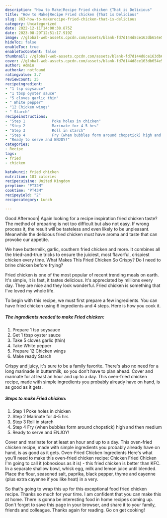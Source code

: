 ```yaml
---
description: "How to Make|Recipe Fried chicken {That is Delicious"
title: "How to Make|Recipe Fried chicken {That is Delicious"
slug: 863-how-to-makerecipe-fried-chicken-that-is-delicious
category: Uncategorized
date: 2022-12-11T14:00:38.875Z
date: 2023-08-29T12:51:17.919Z
image: //global-web-assets.cpcdn.com/assets/blank-fd7d144d8ce163db654e5a02c40b08a2775adb7897d16e4062681dc7e1b2800f.png
hideToc: false
enableToc: true
enableTocContent: false
thumbnail: //global-web-assets.cpcdn.com/assets/blank-fd7d144d8ce163db654e5a02c40b08a2775adb7897d16e4062681dc7e1b2800f.png
cover: //global-web-assets.cpcdn.com/assets/blank-fd7d144d8ce163db654e5a02c40b08a2775adb7897d16e4062681dc7e1b2800f.png
author: Admin
authorAv: notfound
ratingvalue: 3.7
reviewcount: 25
recipeingredient:
- "1 tsp soysauce"
- "1 tbsp oyster sauce"
- "5 cloves garlic thin"
- " White pepper"
- "12 Chicken wings"
- " Starch"
recipeinstructions:
- "Step 1            Poke holes in chicken"
- "Step 2            Marinate for 4-5 hrs"
- "Step 3            Roll in starch"
- "Step 4            Fry (when bubbles form around chopstick) high and then medium"
- "Ready to serve and ENJOY!"
categories:
- Recipe
tags:
- fried
- chicken

katakunci: fried chicken 
nutrition: 181 calories
recipecuisine: United Kingdom
preptime: "PT32M"
cooktime: "PT43M"
recipeyield: "2"
recipecategory: Lunch

---
```



Good Afternoon| Again looking for a recipe inspiration fried chicken taste? The method of preparing is not too difficult but also not easy. If wrong process it, the result will be tasteless and even likely to be unpleasant. Meanwhile the delicious fried chicken must have aroma and taste that can provoke our appetite.





We have buttermilk, garlic, southern fried chicken and more. It combines all the tried-and-true tricks to ensure the juiciest, most flavorful, crispiest chicken every time. What Makes This Fried Chicken So Crispy? Do I need to brine chicken before frying?

Fried chicken is one of the most popular of recent trending meals on earth. It's simple, it is fast, it tastes delicious. It's appreciated by millions every day. They are nice and they look wonderful. Fried chicken is something that I've loved my whole life.


To begin with this recipe, we must first prepare a few ingredients. You can have fried chicken using 6 ingredients and 4 steps. Here is how you cook it.

<!--inarticleads1-->

##### The ingredients needed to make Fried chicken:

1. Prepare 1 tsp soysauce
1. Get 1 tbsp oyster sauce
1. Take 5 cloves garlic (thin)
1. Take  White pepper
1. Prepare 12 Chicken wings
1. Make ready  Starch


Crispy and juicy, it&#39;s sure to be a family favorite. There&#39;s also no need for a long marinade in buttermilk, so you don&#39;t have to plan ahead. Cover and marinate for at least an hour and up to a day. This oven-fried chicken recipe, made with simple ingredients you probably already have on hand, is as good as it gets. 

<!--inarticleads2-->

##### Steps to make Fried chicken:

1. Step 1            Poke holes in chicken
1. Step 2            Marinate for 4-5 hrs
1. Step 3            Roll in starch
1. Step 4            Fry (when bubbles form around chopstick) high and then medium
1. Ready to serve and ENJOY!

Cover and marinate for at least an hour and up to a day. This oven-fried chicken recipe, made with simple ingredients you probably already have on hand, is as good as it gets. Oven-Fried Chicken Ingredients Here&#39;s what you&#39;ll need to make this oven-fried chicken recipe: Chicken Fried Chicken I&#39;m going to call it (obnoxious as it is) - this fried chicken is better than KFC. In a separate shallow bowl, whisk egg, milk and lemon juice until blended. Place the flour, seasoned salt, paprika, black pepper, thyme and cayenne (plus extra cayenne if you like heat) in a very. 

So that's going to wrap this up for this exceptional food fried chicken recipe. Thanks so much for your time. I am confident that you can make this at home. There is gonna be interesting food in home recipes coming up. Don't forget to save this page in your browser, and share it to your family, friends and colleague. Thanks again for reading. Go on get cooking!
